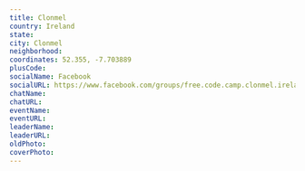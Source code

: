 ```yaml
---
title: Clonmel
country: Ireland
state: 
city: Clonmel
neighborhood: 
coordinates: 52.355, -7.703889
plusCode:
socialName: Facebook
socialURL: https://www.facebook.com/groups/free.code.camp.clonmel.ireland
chatName:
chatURL:
eventName:
eventURL:
leaderName:
leaderURL:
oldPhoto: 
coverPhoto:
---
```

